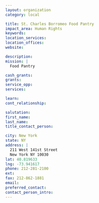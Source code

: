 ```yaml
---
layout: organization
category: local

title: St. Charles Borromeo Food Pantry
impact_area: Human Rights
keywords: 
location_services: 
location_offices: 
website: 

description: 
mission: |
  Food Pantry

cash_grants: 
grants: 
service_opp: 
services: 

learn: 
cont_relationship: 

salutation: 
first_name: 
last_name: 
title_contact_person: 

city: New York
state: NY
address: |
  211 West 141st Street  
  New York NY 10030
lat: 40.819633
lng: -73.941617
phone: 212-281-2100
ext: 
fax: 212-862-1881
email: 
preferred_contact: 
contact_person_intro: 
---
```

